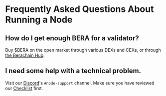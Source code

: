 # Frequently Asked Questions About Running a Node

## How do I get enough BERA for a validator?

Buy $BERA on the open market through various DEXs and CEXs, or through <a href="https://hub.berachain.com/">the Berachain Hub</a>.

## I need some help with a technical problem.

Visit our [Discord](https://discord.gg/berachain)'s `#node-support` channel. Make sure you have reviewed our [Checklist](/nodes/production-checklist) first.
